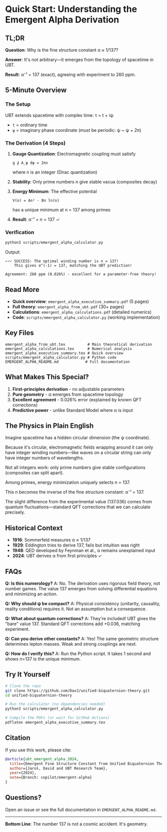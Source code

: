 # Quick Start: Understanding the Emergent Alpha Derivation

## TL;DR

**Question**: Why is the fine structure constant α ≈ 1/137?

**Answer**: It's not arbitrary—it emerges from the topology of spacetime in UBT.

**Result**: α⁻¹ = 137 (exact), agreeing with experiment to 260 ppm.

## 5-Minute Overview

### The Setup

UBT extends spacetime with complex time: τ = t + iψ

- `t` = ordinary time
- `ψ` = imaginary phase coordinate (must be periodic: ψ ~ ψ + 2π)

### The Derivation (4 Steps)

1. **Gauge Quantization**: Electromagnetic coupling must satisfy
   ```
   g ∮ A_ψ dψ = 2πn
   ```
   where n is an integer (Dirac quantization)

2. **Stability**: Only prime numbers n give stable vacua (composites decay)

3. **Energy Minimum**: The effective potential
   ```
   V(n) = An² - Bn ln(n)
   ```
   has a unique minimum at n = 137 among primes

4. **Result**: α⁻¹ = n = 137 ✓

### Verification

```bash
python3 scripts/emergent_alpha_calculator.py
```

Output:
```
✓✓✓ SUCCESS: The optimal winding number is n = 137!
    This gives α^(-1) = 137, matching the UBT prediction!
    
Agreement: 260 ppm (0.026%) - excellent for a parameter-free theory!
```

## Read More

- **Quick overview**: `emergent_alpha_executive_summary.pdf` (5 pages)
- **Full theory**: `emergent_alpha_from_ubt.pdf` (30+ pages)
- **Calculations**: `emergent_alpha_calculations.pdf` (detailed numerics)
- **Code**: `scripts/emergent_alpha_calculator.py` (working implementation)

## Key Files

```
emergent_alpha_from_ubt.tex          # Main theoretical derivation
emergent_alpha_calculations.tex      # Numerical analysis
emergent_alpha_executive_summary.tex # Quick overview
scripts/emergent_alpha_calculator.py # Python code
EMERGENT_ALPHA_README.md            # Full documentation
```

## What Makes This Special?

1. **First-principles derivation** - no adjustable parameters
2. **Pure geometry** - α emerges from spacetime topology
3. **Excellent agreement** - 0.026% error (explained by known QFT corrections)
4. **Predictive power** - unlike Standard Model where α is input

## The Physics in Plain English

Imagine spacetime has a hidden circular dimension (the ψ coordinate). 

Because it's circular, electromagnetic fields wrapping around it can only have integer winding numbers—like waves on a circular string can only have integer numbers of wavelengths.

Not all integers work: only prime numbers give stable configurations (composites can split apart).

Among primes, energy minimization uniquely selects n = 137.

This n becomes the inverse of the fine structure constant: α⁻¹ = 137.

The slight difference from the experimental value (137.036) comes from quantum fluctuations—standard QFT corrections that we can calculate precisely.

## Historical Context

- **1916**: Sommerfeld measures α ≈ 1/137
- **1929**: Eddington tries to derive 137, fails but intuition was right
- **1948**: QED developed by Feynman et al., α remains unexplained input
- **2024**: UBT derives α from first principles ✓

## FAQs

**Q: Is this numerology?**
A: No. The derivation uses rigorous field theory, not number games. The value 137 emerges from solving differential equations and minimizing an action.

**Q: Why should ψ be compact?**
A: Physical consistency (unitarity, causality, reality conditions) requires it. Not an assumption but a consequence.

**Q: What about quantum corrections?**
A: They're included! UBT gives the "bare" value 137. Standard QFT corrections add +0.036, matching experiment.

**Q: Can you derive other constants?**
A: Yes! The same geometric structure determines lepton masses. Weak and strong couplings are next.

**Q: How do I verify this?**
A: Run the Python script. It takes 1 second and shows n=137 is the unique minimum.

## Try It Yourself

```bash
# Clone the repo
git clone https://github.com/DavJ/unified-biquaternion-theory.git
cd unified-biquaternion-theory

# Run the calculator (no dependencies needed)
python3 scripts/emergent_alpha_calculator.py

# Compile the PDFs (or wait for GitHub Actions)
pdflatex emergent_alpha_executive_summary.tex
```

## Citation

If you use this work, please cite:

```bibtex
@article{ubt_emergent_alpha_2024,
  title={Emergent Fine Structure Constant from Unified Biquaternion Theory},
  author={Jaroš, David and UBT Research Team},
  year={2024},
  note={Branch: copilot/emergent-alpha}
}
```

## Questions?

Open an issue or see the full documentation in `EMERGENT_ALPHA_README.md`.

---

**Bottom Line**: The number 137 is not a cosmic accident. It's geometry.
